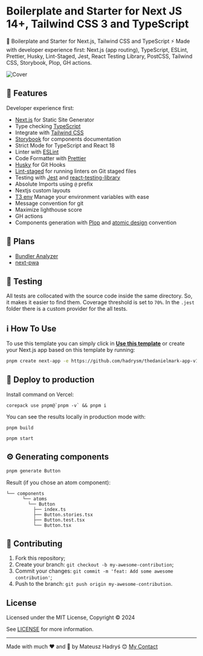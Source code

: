 # Boilerplate and Starter for Next JS 14+, Tailwind CSS 3 and TypeScript

🚀 Boilerplate and Starter for Next.js, Tailwind CSS and TypeScript ⚡️ Made with developer experience first: Next.js (app routing), TypeScript, ESLint, Prettier, Husky, Lint-Staged, Jest, React Testing Library, PostCSS, Tailwind CSS, Storybook, Plop, GH actions.

![Cover](https://svgshare.com/i/idk.svg)

## :rocket: Features

Developer experience first:

- [Next.js](https://nextjs.org) for Static Site Generator
- Type checking [TypeScript](https://www.typescriptlang.org)
- Integrate with [Tailwind CSS](https://tailwindcss.com)
- [Storybook](https://storybook.js.org) for components documentation
- Strict Mode for TypeScript and React 18
- Linter with [ESLint](https://eslint.org)
- Code Formatter with [Prettier](https://prettier.io)
- [Husky](https://typicode.github.io/husky/#/) for Git Hooks
- [Lint-staged](https://github.com/okonet/lint-staged) for running linters on Git staged files
- Testing with [Jest](https://jestjs.io/) and [react-testing-library](https://testing-library.com/)
- Absolute Imports using `@` prefix
- Nextjs custom layouts
- [T3 env](https://env.t3.gg/) Manage your environment variables with ease
- Message convention for git
- Maximize lighthouse score
- GH actions
- Components generation with [Plop](https://plopjs.com/) and [atomic design](https://bradfrost.com/blog/post/atomic-web-design/) convention

## 📅 Plans

- [Bundler Analyzer](https://www.npmjs.com/package/@next/bundle-analyzer)
- [next-pwa](https://github.com/shadowwalker/next-pwa)

## 🧪 Testing

All tests are collocated with the source code inside the same directory. So, it makes it easier to find them. Coverage threshold is set to `70%`. In the `.jest` folder there is a custom provider for the all tests.

## :information_source: How To Use

To use this template you can simply click in **[Use this template](https://github.com/hadrysm/thedanielmark-app-v1/generate)** or create your Next.js app based on this template by running:

```bash
pnpm create next-app -e https://github.com/hadrysm/thedanielmark-app-v1
```

## 🚀 Deploy to production

Install command on Vercel:

```
corepack use pnpm@`pnpm -v` && pnpm i
```

You can see the results locally in production mode with:

```shell
pnpm build
```

```shell
pnpm start
```

## :gear: Generating components

```bash
pnpm generate Button
```

Result (if you chose an atom component):

```
└── components
      └── atoms
        └── Button
          ├── index.ts
          ├── Button.stories.tsx
          ├── Button.test.tsx
          └── Button.tsx
```

## 🤝 Contributing

1. Fork this repository;
2. Create your branch: `git checkout -b my-awesome-contribution`;
3. Commit your changes: `git commit -m 'feat: Add some awesome contribution'`;
4. Push to the branch: `git push origin my-awesome-contribution`.

## License

Licensed under the MIT License, Copyright © 2024

See [LICENSE](LICENSE) for more information.

---

Made with much :heart: and :muscle: by Mateusz Hadryś :blush: <a href="https://www.linkedin.com/in/mateusz-hadry%C5%9B/">My Contact</a>
